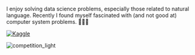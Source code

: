 I enjoy solving data science problems, especially those related to natural language. Recently I found myself fascinated with (and not good at) computer system problems. 🤯🤯🤯

[![Kaggle](https://img.shields.io/badge/-Kaggle-5DB0DB?style=flat&logo=Kaggle&logoColor=white&link=https://www.kaggle.com/anjum48)](https://www.kaggle.com/zacchaeus)

![competition_light](https://road-to-kaggle-grandmaster.vercel.app/api/badges/zacchaeus/competition/light)

